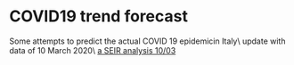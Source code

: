 # COVID19 trend forecast
Some attempts to predict the actual COVID 19 epidemicin Italy\\
update with data of 10 March 2020\\
[a SEIR analysis 10/03](draft_analysis.md)
